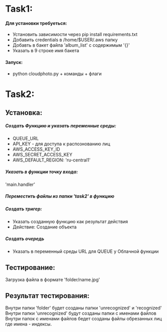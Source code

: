 # Task1:
#### Для установки требуеться:
* Установить зависимости через pip install requirements.txt
* Добавить credentials в /home/$USER/.aws папку
* Добавть в бакет файла 'album_list' с содержимым '{}'
* Указать в 9 строке имя бакета

#### Запуск:
 * python cloudphoto.py + команды + флаги

# Task2:
## Установка:
##### Создать Функцию и указать переменные среды:
* QUEUE_URL
* API_KEY - для доступа к распознованию лиц
* AWS_ACCESS_KEY_ID
* AWS_SECRET_ACCESS_KEY
* AWS_DEFAULT_REGION: 'ru-central1'
##### Указать в функции точку входа:
'main.handler'
##### Переместить файлы из папки 'task2' в функцию
##### Создать тригер:
* Указать созданную функцию как результат действия
* Действие: Создание объекта
##### Создать очередь
* Указать в переменный среды URL для QUEUE у Облачной функции
## Тестирование:
Загрузка файла в формате 'folder/name.jpg' 
## Результат тестирования:
Внутри папки 'folder' будет созданы папки 'unrecognized' и 'recognized'
Внутри папки 'unrecognized' будут созданы папки с именами файлов
Внутри папок с именами файлов бедет созданы файлы обрезанных лиц
где имена - индексы.
